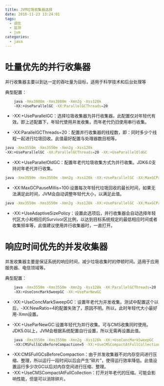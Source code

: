 ```yaml
---
title: JVM垃圾收集器选择
date: 2016-11-23 13:24:01
tags: 
  - 调优
  - 监测
  - jvm
categories: 
  - java
---
```



# 吐量优先的并行收集器
并行收集器主要以到达一定的吞吐量为目标，适用于科学技术和后台处理等

典型配置：
```bash
    java -Xmx3800m -Xms3800m -Xmn2g -Xss128k 
    -XX:+UseParallelGC -XX:ParallelGCThreads=20
```
- -XX:+UseParallelGC：选择垃圾收集器为并行收集器。此配置仅对年轻代有效。即上述配置下，年轻代使用并发收集，而年老代仍旧使用串行收集。 

- -XX:ParallelGCThreads=20：配置并行收集器的线程数，即：同时多少个线程一起进行垃圾回收。此值最好配置与处理器数目相等。 
```bash
java -Xmx3550m -Xms3550m -Xmn2g -Xss128k 
-XX:+UseParallelGC -XX:ParallelGCThreads=20 -XX:+UseParallelOldGC
```
- -XX:+UseParallelOldGC：配置年老代垃圾收集方式为并行收集。JDK6.0支持对年老代并行收集。
```bash
java -Xmx3550m -Xms3550m -Xmn2g -Xss128k -XX:+UseParallelGC -XX:MaxGCPauseMillis=100
```

- -XX:MaxGCPauseMillis=100:设置每次年轻代垃圾回收的最长时间，如果无法满足此时间，JVM会自动调整年轻代大小，以满足此值。
```bash
java -Xmx3550m -Xms3550m -Xmn2g -Xss128k -XX:+UseParallelGC -XX:MaxGCPauseMillis=100 -XX:+UseAdaptiveSizePolicy
```

- -XX:+UseAdaptiveSizePolicy：设置此选项后，并行收集器会自动选择年轻代区大小和相应的Survivor区比例，以达到目标系统规定的最低相应时间或者收集频率等，此值建议使用并行收集器时，一直打开。

# 响应时间优先的并发收集器
并发收集器主要是保证系统的响应时间，减少垃圾收集时的停顿时间。适用于应用服务器、电信领域等。

典型配置：
```bash
    java -Xmx3550m -Xms3550m -Xmn2g -Xss128k -XX:ParallelGCThreads=20 
    -XX:+UseConcMarkSweepGC -XX:+UseParNewGC
```
-  -XX:+UseConcMarkSweepGC：设置年老代为并发收集。测试中配置这个以后，-XX:NewRatio=4的配置失效了，原因不明。所以，此时年轻代大小最好用-Xmn设置。

-  -XX:+UseParNewGC:设置年轻代为并行收集。可与CMS收集同时使用。JDK5.0以上，JVM会根据系统配置自行设置，所以无需再设置此值。
```bash
    java -Xmx3550m -Xms3550m -Xmn2g -Xss128k -XX:+UseConcMarkSweepGC 
    -XX:CMSFullGCsBeforeCompaction=5 -XX:+UseCMSCompactAtFullCollection
```
-  -XX:CMSFullGCsBeforeCompaction：由于并发收集器不对内存空间进行压缩、整理，所以运行一段时间以后会产生“碎片”，使得运行效率降低。此值设置运行多少次GC以后对内存空间进行压缩、整理。 
-  -XX:+UseCMSCompactAtFullCollection：打开对年老代的压缩。可能会影响性能，但是可以消除碎片。